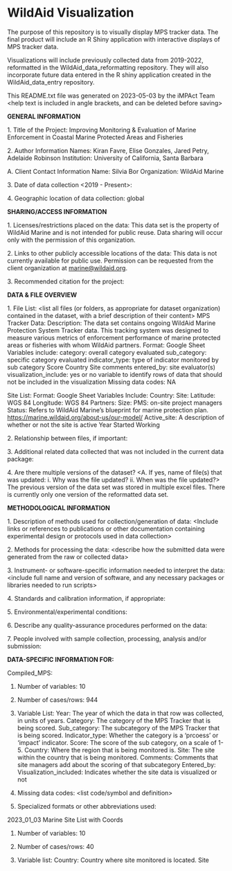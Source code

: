 # WildAid Visualization

The purpose of this repository is to visually display MPS tracker data. The final product will include an R Shiny application with interactive displays of MPS tracker data. 

Visualizations will include previously collected data from 2019-2022, reformatted in the WildAid_data_reformatting repository. They will also incorporate future data entered in the R shiny application created in the WildAid_data_entry repository. 


This README.txt file was generated on 2023-05-03 by the iMPAct Team \<help text is
included in angle brackets, and can be deleted before saving\>

**GENERAL INFORMATION**

1\. Title of the Project: Improving Monitoring & Evaluation of Marine Enforcement in Coastal Marine Protected Areas and Fisheries 

2\. Author Information 
Names: Kiran Favre, Elise Gonzales, Jared Petry, Adelaide Robinson
Institution: University of California, Santa Barbara

A. Client Contact Information
Name: Silvia Bor
Organization: WildAid Marine

3\. Date of data collection
\<2019 - Present\>:

4\. Geographic location of data collection: global


**SHARING/ACCESS INFORMATION**

1\. Licenses/restrictions placed on the data: This data set is the property of WildAid Marine and is not intended for public reuse. Data sharing will occur only with the permission of this organization.

2\. Links to other publicly accessible locations of the data: This data is not currently available for public use. Permission can be requested from the client organization at marine@wildaid.org.

3\. Recommended citation for the project: 

**DATA & FILE OVERVIEW**

1\. File List: \<list all files (or folders, as appropriate for dataset
organization) contained in the dataset, with a brief description of their content\>
MPS Tracker Data:
Description: The data set contains ongoing WildAid Marine Protection System Tracker data. This tracking system was designed to measure various metrics of enforcement performance of marine protected areas or fisheries with whom WildAid partners.
Format: Google Sheet
Variables include: 
category: overall category evaluated
sub_category: specific category evaluated
indicator_type: type of indicator monitored by sub category
Score
Country
Site
comments
entered_by: site evaluator(s)
visualization_include: yes or no variable to identify rows of data that should not be included in the visualization
Missing data codes: NA

Site List:
Format: Google Sheet
Variables Include:
Country:
Site: 
Latitude: WGS 84
Longitude: WGS 84
Partners:
Size:
PMS: on-site project managers 
Status: Refers to WildAid Marine’s blueprint for marine protection plan. https://marine.wildaid.org/about-us/our-model/
Active_site: A description of whether or not the site is active 
Year Started Working

2\. Relationship between files, if important:

3\. Additional related data collected that was not included in the
current data package:

4\. Are there multiple versions of the dataset? \<A. If yes, name
of file(s) that was updated: i. Why was the file updated? ii. When was
the file updated?\>
	The previous version of the data set was stored in multiple excel files. There is currently only one version of the reformatted data set. 

**METHODOLOGICAL INFORMATION**

1\. Description of methods used for collection/generation of data:
\<Include links or references to publications or other documentation
containing experimental design or protocols used in data collection\>

2\. Methods for processing the data: \<describe how the submitted data
were generated from the raw or collected data\>

3\. Instrument- or software-specific information needed to interpret the
data: \<include full name and version of software, and any necessary
packages or libraries needed to run scripts\>

4\. Standards and calibration information, if appropriate:

5\. Environmental/experimental conditions:

6\. Describe any quality-assurance procedures performed on the data:

7\. People involved with sample collection, processing, analysis and/or
submission:

**DATA-SPECIFIC INFORMATION FOR:** 

Compiled_MPS:
1. Number of variables: 10

2. Number of cases/rows: 944

3. Variable List: 
Year: The year of which the data in that row was collected, in units of years.
Category: The category of the MPS Tracker that is being scored. 
Sub_category: The subcategory of the MPS Tracker that is being scored. 
Indicator_type: Whether the category is a ‘prcoess’ or ‘impact’ indicator. 
Score: The score of the sub category, on a scale of 1-5.
Country: Where the region that is being monitored is.
Site: The site within the country that is being monitored. 
Comments: Comments that site managers add about the scoring of that subcategory 
Entered_by: 
Visualization_included: Indicates whether the site data is visualized or not 

4. Missing data codes: \<list code/symbol and definition\>

5. Specialized formats or other abbreviations used:


2023_01_03 Marine Site List with Coords
1. Number of variables: 10 

2. Number of cases/rows: 40 

3. Variable list: 
	Country: Country where site monitored is located.
	Site

